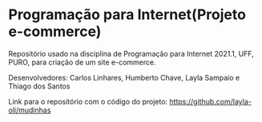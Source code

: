 # Programação para Internet(Projeto e-commerce)
 Repositório usado na disciplina de Programação para Internet 2021.1, UFF, PURO, para criação de um site e-commerce.
 
 Desenvolvedores: Carlos Linhares, Humberto Chave, Layla Sampaio e Thiago dos Santos
 
 Link para o repositório com o código do projeto: https://github.com/layla-oli/mudinhas
